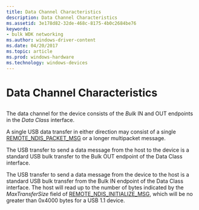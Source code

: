 ```yaml
---
title: Data Channel Characteristics
description: Data Channel Characteristics
ms.assetid: 3e178d82-32de-468c-8175-4b0c2684be76
keywords:
- bulk WDK networking
ms.author: windows-driver-content
ms.date: 04/20/2017
ms.topic: article
ms.prod: windows-hardware
ms.technology: windows-devices
---
```


# Data Channel Characteristics


## <a href="" id="ddk-data-channel-characteristics-ng"></a>


The data channel for the device consists of the *Bulk* IN and OUT endpoints in the *Data Class* interface.

A single USB data transfer in either direction may consist of a single [REMOTE\_NDIS\_PACKET\_MSG](remote-ndis-packet-msg2.md) or a longer multipacket message.

The USB transfer to send a data message from the host to the device is a standard USB bulk transfer to the Bulk OUT endpoint of the Data Class interface.

The USB transfer to send a data message from the device to the host is a standard USB bulk transfer from the Bulk IN endpoint of the Data Class interface. The host will read up to the number of bytes indicated by the *MaxTransferSize* field of [REMOTE\_NDIS\_INITIALIZE\_MSG](remote-ndis-initialize-msg2.md), which will be no greater than 0x4000 bytes for a USB 1.1 device.

 

 





